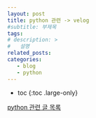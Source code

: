 ```yaml
---
layout: post
title: python 관련 -> velog
#subtitle: 부제목
tags: 
# description: >
#   설명
related_posts:
categories:
   - blog
   - python
---
```


* toc
{:toc .large-only}

<a href="https://velog.io/@wjddk97/series/Python" target="_blank">python 관련 글 목록</a>